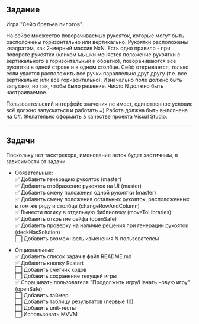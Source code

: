 ## Задание

Игра "Сейф братьев пилотов".

На сейфе множество поворачиваемых рукояток, которые могут быть расположены горизонтально или вертикально. 
Рукоятки расположены квадратом, как 2-мерный массив NxN. 
Есть одно правило - при повороте рукоятки (кликом мышки меняется положение рукоятки с вертикального в горизонтальный и обратно), поворачиваются все рукоятки в одной строке и в одном столбце. 
Сейф открывается, только если удается расположить все ручки параллельно друг другу (т.е. все вертикально или все горизонтально). 
Изначально поле должно быть запутано, но так, чтобы было решение. 
Число N должно быть настраиваемое.

Пользовательский интерфейс значения не имеет, единственное условие всё должно запускаться и работать =)
Работа должна быть выполнена на C#.
Желательно оформить в качестве проекта Visual Studio.
____________________________
## Задачи
Поскольку нет тасктрекера, именование веток будет хаотичным, в зависимости от задачи 

- Обязательные:  
✅ Добавить генерацию рукояток (master)  
✅ Добавить отображение рукояток на UI (master)  
✅ Добавить смену положения одной рукоятки (master)  
✅ Добавить смену положения остальных рукояток, расположенных в том же ряду и столбце (changeRowAndColumn)  
✅ Вынести логику в отдельную библиотеку (moveToLibraries)  
✅ Добавить открытие сейфа (openSafe)  
✅ Добавить проверку на наличие решения при генерации рукояток (deckHasSolution)  
⬜ Добавить возможность изменения N пользователем  

- Опциональные:  
✅ Добавить список задач в файл README.md  
✅ Добавить кнопку Restart  
⬜ Добавить счетчик ходов  
⬜ Добавить сохранение текущей игры  
✅ Спрашивать пользователя "Продолжить игру/Начать новую игру" (openSafe)  
⬜ Добавить таймер  
⬜ Добавить таблицу результатов (первые 10)  
⬜ Добавить unit-тесты  
⬜ Использовать MVVM
